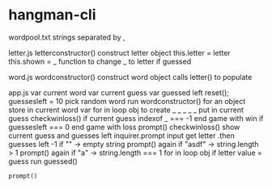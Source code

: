 # hangman-cli

wordpool.txt
strings separated by ,

letter.js
letterconstructor()
  construct letter object
  this.letter = letter
  this.shown = _
  function to change _ to letter if guessed

word.js
wordconstructor()
  construct word object
  calls letter() to populate

app.js
var current word
var current guess
var guessed left
reset();
  guessesleft = 10
  pick random word
  run wordconstructor() for an object
  store in current word var
  for in loop obj to create _ _ _ _ _
    put in current guess
checkwinloss()
  if current guess indexof _ === -1
    end game with win
  if guessesleft === 0
    end game with loss
prompt()
  checkwinloss()
  show current guess and guesses left
  inquirer.prompt input
    get letter
  .then
    guesses left -1
    if "" -> empty string
      prompt() again
    if "asdf" -> string.length > 1
      prompt() again
    if "a" -> string.length === 1
      for in loop obj
        if letter value = guess
          run guessed()

    prompt()